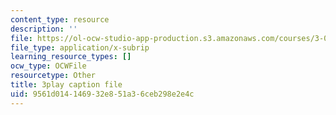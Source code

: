 ```yaml
---
content_type: resource
description: ''
file: https://ol-ocw-studio-app-production.s3.amazonaws.com/courses/3-091-introduction-to-solid-state-chemistry-fall-2018/9561d014146932e851a36ceb298e2e4c_8KQPpl77fuk.srt
file_type: application/x-subrip
learning_resource_types: []
ocw_type: OCWFile
resourcetype: Other
title: 3play caption file
uid: 9561d014-1469-32e8-51a3-6ceb298e2e4c
---
```

